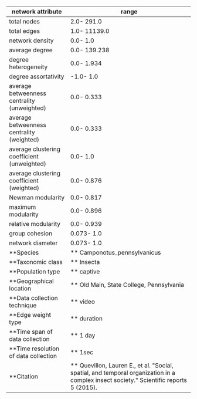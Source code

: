 network attribute|range
---|---
total nodes|2.0- 291.0
total edges|1.0- 11139.0
network density|0.0- 1.0
average degree|0.0- 139.238
degree heterogeneity|0.0- 1.934
degree assortativity|-1.0- 1.0
average betweenness centrality (unweighted)|0.0- 0.333
average betweenness centrality (weighted)|0.0- 0.333
average clustering coefficient (unweighted)|0.0- 1.0
average clustering coefficient (weighted)|0.0- 0.876
Newman modularity|0.0- 0.817
maximum modularity|0.0- 0.896
relative modularity|0.0- 0.939
group cohesion|0.073- 1.0
network diameter|0.073- 1.0
**Species|** Camponotus_pennsylvanicus
**Taxonomic class|** Insecta
**Population type|** captive
**Geographical location|** Old Main, State College, Pennsylvania
**Data collection technique|** video
**Edge weight type|** duration
**Time span of data collection|** 1 day
**Time resolution of data collection|** 1sec
**Citation|** Quevillon, Lauren E., et al. "Social, spatial, and temporal organization in a complex insect society." Scientific reports 5 (2015).